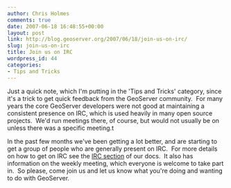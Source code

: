 ```yaml
---
author: Chris Holmes
comments: true
date: 2007-06-18 16:48:55+00:00
layout: post
link: http://blog.geoserver.org/2007/06/18/join-us-on-irc/
slug: join-us-on-irc
title: Join us on IRC
wordpress_id: 44
categories:
- Tips and Tricks
---
```


Just a quick note, which I'm putting in the 'Tips and Tricks' category, since it's a trick to get quick feedback from the GeoServer community.  For many years the core GeoServer developers were not good at maintaining a consistent presence on IRC, which is used heavily in many open source projects.  We'd run meetings there, of course, but would not usually be on unless there was a specific meeting.t

In the past few months we've been getting a lot better, and are starting to get a group of people who are generally present on IRC.  For more details on how to get on IRC see the [IRC section](http://docs.codehaus.org/display/GEOSDOC/3+IRC) of our docs.  It also has information on the weekly meeting, which everyone is welcome to take part in.  So please, come join us and let us know what you're doing and wanting to do with GeoServer.

